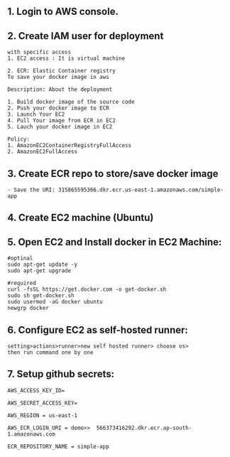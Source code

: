 ## 1. Login to AWS console.

## 2. Create IAM user for deployment

	with specific access
	1. EC2 access : It is virtual machine

	2. ECR: Elastic Container registry
	To save your docker image in aws

	Description: About the deployment

	1. Build docker image of the source code
	2. Push your docker image to ECR
	3. Launch Your EC2 
	4. Pull Your image from ECR in EC2
	5. Lauch your docker image in EC2

	Policy:
	1. AmazonEC2ContainerRegistryFullAccess
	2. AmazonEC2FullAccess

	
## 3. Create ECR repo to store/save docker image
    - Save the URI: 315865595366.dkr.ecr.us-east-1.amazonaws.com/simple-app

	
## 4. Create EC2 machine (Ubuntu) 

## 5. Open EC2 and Install docker in EC2 Machine:
	
	
	#optinal
	sudo apt-get update -y
	sudo apt-get upgrade
	
	#required
	curl -fsSL https://get.docker.com -o get-docker.sh
	sudo sh get-docker.sh
	sudo usermod -aG docker ubuntu
	newgrp docker
	
## 6. Configure EC2 as self-hosted runner:
    setting>actions>runner>new self hosted runner> choose os> 
    then run command one by one


## 7. Setup github secrets:

    AWS_ACCESS_KEY_ID=

    AWS_SECRET_ACCESS_KEY=

    AWS_REGION = us-east-1

    AWS_ECR_LOGIN_URI = demo>>  566373416292.dkr.ecr.ap-south-1.amazonaws.com

    ECR_REPOSITORY_NAME = simple-app

